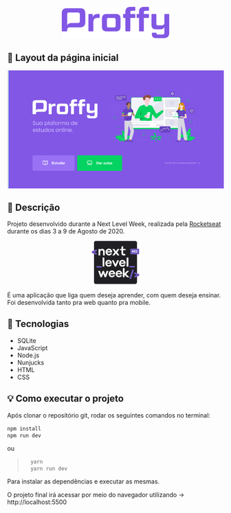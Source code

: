 <p align="center"><img alt="Logo do projeto" width="250px" src="https://github.com/RaianePedra/Proffy/blob/master/public/images/logo%20proffy.png?raw=true" /></p> 

## 🎨 Layout da página inicial
<p align="center"> <img alt="Layout" width="800px" src="https://github.com/RaianePedra/Proffy/blob/master/public/images/Captura%20de%20Tela%20(13).png?raw=true" /></p>
 
## 📝 Descrição
Projeto desenvolvido durante a Next Level Week, realizada pela [Rocketseat](https://rocketseat.com.br/ "Rocketseat") durante os dias 3 a 9 de Agosto de 2020.


<p align="center"><img alt="Logo do projeto" width="110px" src="https://raw.githubusercontent.com/RaianePedra/Proffy/ba525fe5aeef57f13d2334b3cb44866acebdf138/public/images/logo%20NLW.svg" /></p> 

É uma aplicação que liga quem deseja aprender, com quem deseja ensinar.  Foi desenvolvida tanto pra web quanto pra mobile.
##  🚀 Tecnologias
<ul><li>SQLite</li>
    <li>JavaScript</li>
    <li>Node.js</li>
    <li>Nunjucks </li>
   <li>HTML</li>
   <li>CSS</li></ul>


 ## 💡 Como executar o projeto
Após clonar o repositório git, rodar os seguintes comandos no terminal:

> 
	npm install 
	npm run dev

ou

>		yarn
>		yarn run dev

Para instalar as dependências e executar as mesmas.

O projeto final irá acessar por meio do navegador utilizando ->  http://localhost:5500
